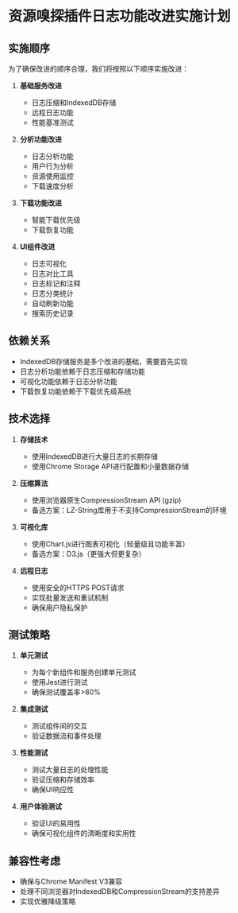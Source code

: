 # 资源嗅探插件日志功能改进实施计划

## 实施顺序

为了确保改进的顺序合理，我们将按照以下顺序实施改进：

1. **基础服务改进**
   - 日志压缩和IndexedDB存储
   - 远程日志功能
   - 性能基准测试

2. **分析功能改进**
   - 日志分析功能
   - 用户行为分析
   - 资源使用监控
   - 下载速度分析

3. **下载功能改进**
   - 智能下载优先级
   - 下载恢复功能

4. **UI组件改进**
   - 日志可视化
   - 日志对比工具
   - 日志标记和注释
   - 日志分类统计
   - 自动刷新功能
   - 搜索历史记录

## 依赖关系

- IndexedDB存储服务是多个改进的基础，需要首先实现
- 日志分析功能依赖于日志压缩和存储功能
- 可视化功能依赖于日志分析功能
- 下载恢复功能依赖于下载优先级系统

## 技术选择

1. **存储技术**
   - 使用IndexedDB进行大量日志的长期存储
   - 使用Chrome Storage API进行配置和小量数据存储

2. **压缩算法**
   - 使用浏览器原生CompressionStream API (gzip)
   - 备选方案：LZ-String库用于不支持CompressionStream的环境

3. **可视化库**
   - 使用Chart.js进行图表可视化（轻量级且功能丰富）
   - 备选方案：D3.js（更强大但更复杂）

4. **远程日志**
   - 使用安全的HTTPS POST请求
   - 实现批量发送和重试机制
   - 确保用户隐私保护

## 测试策略

1. **单元测试**
   - 为每个新组件和服务创建单元测试
   - 使用Jest进行测试
   - 确保测试覆盖率>80%

2. **集成测试**
   - 测试组件间的交互
   - 验证数据流和事件处理

3. **性能测试**
   - 测试大量日志的处理性能
   - 验证压缩和存储效率
   - 确保UI响应性

4. **用户体验测试**
   - 验证UI的易用性
   - 确保可视化组件的清晰度和实用性

## 兼容性考虑

- 确保与Chrome Manifest V3兼容
- 处理不同浏览器对IndexedDB和CompressionStream的支持差异
- 实现优雅降级策略
